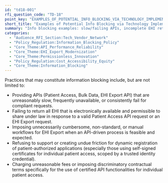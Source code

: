 ```yaml
---
id: "td18-001"
rfi_question_code: "TD-18"
point_key: "EXAMPLES_OF_POTENTIAL_INFO_BLOCKING_VIA_TECHNOLOGY_IMPLEMENTATION"
short_title: "Examples of Potential Info Blocking via Technology Implementation"
summary: "Info blocking examples: slow/failing APIs, incomplete EHI returns, cumbersome EHI workflows, friction for patient-app dynamic registration, unreasonable fees for certified API use."
categories:
  - "Audience_RFI_Section:Tech_Vendor_Network"
  - "Policy_Regulation:Information_Blocking_Policy"
  - "Core_Theme:API_Performance_Reliability"
  - "Core_Theme:EHI_Export_Modernization"
  - "Core_Theme:Permissionless_Innovation"
  - "Policy_Regulation:Cost_Accessibility_Equity"
  - "Core_Theme:Information_Blocking"
---
```

Practices that may constitute information blocking include, but are not limited to:
*   Providing APIs (Patient Access, Bulk Data, EHI Export API) that are unreasonably slow, frequently unavailable, or consistently fail for compliant requests.
*   Failing to return all EHI that is electronically available and permissible to share under law in response to a valid Patient Access API request or an EHI Export request.
*   Imposing unnecessarily cumbersome, non-standard, or manual workflows for EHI Export when an API-driven process is feasible and expected.
*   Refusing to support or creating undue friction for dynamic registration of patient-authorized applications (especially those using self-signed certificates for individual patient access, scoped by a trusted identity credential).
*   Charging unreasonable fees or imposing discriminatory contractual terms specifically for the use of certified API functionalities for individual patient access.
